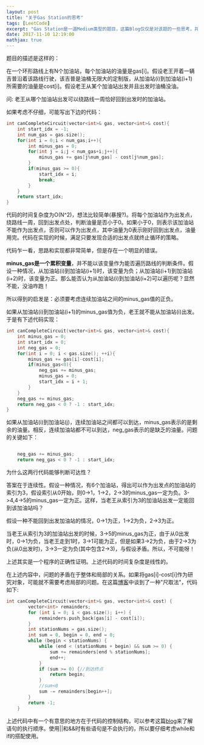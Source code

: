 ```yaml
---
layout: post
title: "关于Gas Station的思考"
tags: [LeetCode]
excerpt: "Gas Station是一道Medium类型的题目，这篇Blog仅仅是对该题的一些思考，并不是一个答案解析的过程。"
date: 2017-11-10 12:19:00
mathjax: true
---
```


题目的描述是这样的：

在一个环形路线上有N个加油站，每个加油站的油量是gas\[i\]。假设老王开着一辆吉普沿着该路线行驶，该吉普是油桶无限大的定制版，从加油站(i)到加油站(i+1)所需要的油量是cost\[i\]。假设老王从某个加油站出发并且出发时油桶没油。

问: 老王从哪个加油站出发可以绕路线一周恰好回到出发时的加油站。

如果考虑不仔细，可能写出下边的代码：

```c++
int canCompleteCircuit(vector<int>& gas, vector<int>& cost){
    int start_idx = -1;
    int num_gas = gas.size();
    for(int i = 0;i < num_gas;i++){
        int minus_gas = 0;
        for(int j = i;j < num_gas+i;j++){
            minus_gas += gas[j%num_gas] - cost[j%num_gas];
        }
        if(minus_gas >= 0){
            start_idx = i;
            break;
        }
    }
    return start_idx;
}
```

代码的时间复杂度为O(N^2)，想法比较简单(暴搜?)。将每个加油站作为出发点，绕路线一周，回到出发点处，判断油量是否小于0。如果小于0，则表示该加油站不能作为出发点，否则可以作为出发点，其中油量为0表示刚好回到出发点，油量用完。代码在实现的时候，满足只要发现合适的出发点就终止循环的策略。

代码乍一看，思路和实现都非常简单，但是存在一个明显的错误。

**minus\_gas是一个累积变量**，并不能以该变量作为能否遍历路线的判断条件。假设一种情况，从加油站(i)到加油站(i+1)时，该变量为负；从加油站(i+1)到加油站(i+2)时，该变量为正。那么能否认为从加油站(i)到加油站(i+2)可以遍历呢？显然不能，没油咋跑！

所以得到的启发是：必须要考虑连续加油站之间的minus\_gas值的正负。

如果从加油站(i)到加油站(i+1)的minus\_gas值为负，老王就不能从加油站(i)出发。于是有下述代码实现：

```c++
int canCompleteCircuit(vector<int>& gas, vector<int>& cost){
    int minus_gas = 0;
    int start_idx = 0;
    int neg_gas = 0;
    for(int i = 0; i < gas.size(); ++i){
        minus_gas += gas[i]-cost[i];
        if(minus_gas<0){
            neg_gas += minus_gas;
            minus_gas = 0;
            start_idx = i + 1;
        }
    }
    neg_gas += minus_gas;
    return neg_gas < 0 ? -1 : start_idx;
}
```

如果从加油站(i)到加油站(j)，连续加油站之间都可以到达，minus\_gas表示的是剩余的油量。相反，连续加油站都不可以到达，neg\_gas表示的是缺乏的油量。问题的关键如下：

```c++

    neg_gas += minus_gas;
    return neg_gas < 0 ? -1 : start_idx;

```
为什么这两行代码能够判断可达性？

答案在于连续性。假设一种情况，有6个加油站，得出可以作为出发点的加油站的索引为3，假设索引从0开始，则0->1，1->2，2->3的minus\_gas一定为负。3->4,4->5的minus\_gas一定为正。这样，当老王从索引为3的加油站出发一定能回到该加油站吗？

假设一种不能回到出发加油站的情况，0->1为正，1->2为负，2->3为正。

当老王从索引为3的加油站出发的时候，3->5的minus\_gas为正，由于从0出发时，0->1为负，当老王走到1时，3->1可能为正，但是如果3->2为负，由于2->3为负(从0出发时)，3->3一定为负(其中包含2->3)，与假设矛盾。所以，不可能呀！

上述其实是一个程序的正确性证明。上述代码的时间复杂度是线性的。

在上述内容中，问题的矛盾在于整体和局部的关系。如果将gas[i]-cost[i]作为研究对象，可能就不需要考虑局部的问题。在这篇[博客](http://www.jianshu.com/p/64abe526fe91)中谈到了一种"尺取法"，代码如下:

```c++
int canCompleteCircuit(vector<int>& gas, vector<int>& cost) {
        vector<int> remainders;
        for (int i = 0; i < gas.size(); i++) {
            remainders.push_back(gas[i] - cost[i]);
        }
        int stationNums = gas.size();
        int sum = 0, begin = 0, end = 0;
        while (begin < stationNums) {
            while (end < (stationNums + begin) && sum >= 0) {
                sum += remainders[end % stationNums];
                end++;
            }
            if (sum >= 0) {//到达终点
                return begin;
            }
            //sum<0
            sum -= remainders[begin++];
        }
        return -1;
    }
```
上述代码中有一个有意思的地方在于代码的控制结构，可以参考这篇[blog](http://blog.csdn.net/coofucoo/article/details/489029)来了解语句的执行顺序。使用||和&&时有些语句是不会执行的，所以要仔细考虑while和if的搭配使用。













